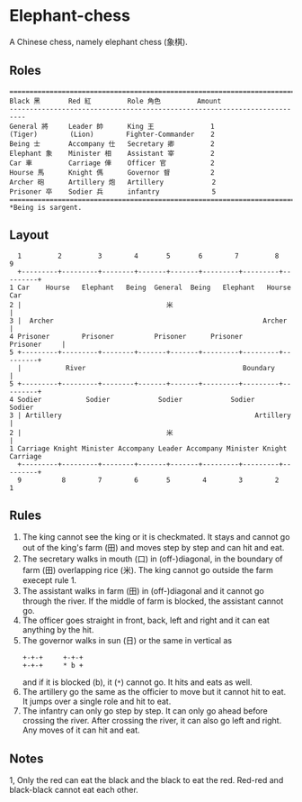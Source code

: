# Elephant-chess
A Chinese chess, namely elephant chess (象棋).


## Roles
```
==========================================================================
Black 黑       Red 紅         Role 角色         Amount
--------------------------------------------------------------------------
General 將     Leader 帥      King 王              1
(Tiger)        (Lion)        Fighter-Commander    2
Being 士       Accompany 仕   Secretary 卿         2
Elephant 象    Minister 相    Assistant 宰         2
Car 車         Carriage 俥    Officer 官           2
Hourse 馬      Knight 傌      Governor 督          2
Archer 砲      Artillery 炮   Artillery            2
Prisoner 卒    Sodier 兵      infantry             5
==========================================================================
*Being is sargent.
```

## Layout

```
  1         2         3        4       5       6        7         8        9
  +---------+---------+--------+-------+-------+---------+---------+---------+
1 Car    Hourse   Elephant   Being  General  Being   Elephant   Hourse     Car
2 |                                    米                                    |
3 |  Archer                                                    Archer        |
4 Prisoner        Prisoner          Prisoner      Prisoner      Prisoner     |
5 +---------+---------+--------+-------+-------+---------+---------+---------+
  |           River                                       Boundary           |
5 +---------+---------+--------+-------+-------+---------+---------+---------+
4 Sodier           Sodier            Sodier            Sodier           Sodier 
3 | Artillery                                                Artillery       |
2 |                                    米                                    |
1 Carriage Knight Minister Accompany Leader Accompany Minister Knight Carriage
  +---------+---------+--------+-------+-------+---------+---------+---------+
  9          8        7        6       5        4        3        2        1
```

## Rules
1. The king cannot see the king or it is checkmated. It stays and cannot go out
   of the king's farm (田)
   and moves step by step and can hit and eat.
2. The secretary walks in mouth (口) in (off-)diagonal, in the boundary of
   farm (田) overlapping rice (米). The king cannot go outside the farm execept
   rule 1.
3. The assistant walks in farm (田) in (off-)diagonal and it cannot go through
   the river. If the middle of farm is blocked, the assistant cannot go.
4. The officer goes straight in front, back, left and right and it can eat
   anything by the hit.
5. The governor walks in sun (日) or the same in vertical as
   ```
   +-+-+     +-+-+
   +-+-+     * b +
   ```
   and if it is blocked (b), it (`*`) cannot go. It hits and eats as well.
6. The artillery go the same as the officier to move but it cannot hit to eat.
   It jumps over a single role and hit to eat.
7. The infantry can only go step by step. It can only go ahead before crossing
   the river. After crossing the river, it can also go left and right. Any moves
   of it can hit and eat.


## Notes
1, Only the red can eat the black and the black to eat the red. Red-red and
   black-black cannot eat each other.
